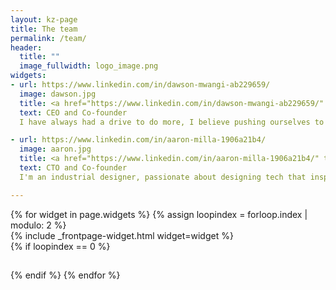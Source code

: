 ```yaml
---
layout: kz-page
title: The team
permalink: /team/
header:
  title: ""
  image_fullwidth: logo_image.png
widgets:
- url: https://www.linkedin.com/in/dawson-mwangi-ab229659/
  image: dawson.jpg
  title: <a href="https://www.linkedin.com/in/dawson-mwangi-ab229659/" target="_blank">Bryan Dawson Wachira Mwangi</a>
  text: CEO and Co-founder
  I have always had a drive to do more, I believe pushing ourselves to doing things that are outside the norm makes us grow.  We came into this world and with nothing but we all should strive to leave a mark that will leave this world better than we found it. I am very passionate in doing things that make an impact in the society.

- url: https://www.linkedin.com/in/aaron-milla-1906a21b4/
  image: aaron.jpg
  title: <a href="https://www.linkedin.com/in/aaron-milla-1906a21b4/" target="_blank">Aaron Milla Kangethe</a>
  text: CTO and Co-founder
  I'm an industrial designer, passionate about designing tech that inspires people to pursue their own dreams. I hope over time share my expertise with the future generation. I believe in being different, being one’s true self for only by being ourselves can we only bring new solutions to challenges we face on the daily.

---
```


<div class="row">
  {% for widget in page.widgets %}
    {% assign loopindex = forloop.index | modulo: 2 %}
    <div id="{{ widget.anchor }}">{% include _frontpage-widget.html widget=widget %}</div>
    {% if loopindex == 0 %}
  <hr style="height:1px; visibility:hidden;" /> <!-- Prevents long first column items from pushing new rows to the right -->
    {% endif %}
  {% endfor %}
</div>

